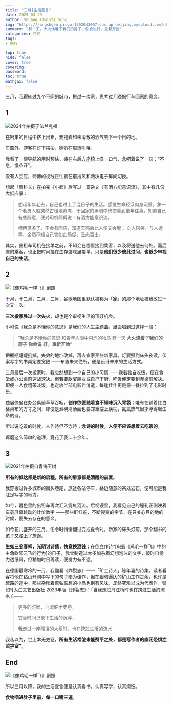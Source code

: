 ```yaml
---
title: "三月|生活宣言"
date: 2025-03-29
author: Shuang (Twist) Song
img: "https://songshgeo-picgo-1302043007.cos.ap-beijing.myqcloud.com/uPic/POTDF7.png"
summary: "有一天，大火烧着了我们的房子，你会说好，重新开始"
categories: 月光
tags:
- 旅行

top: true
hide: false
cover: true
coverImg:
password:
toc: true
mathjax: false
---
```


三月，我辗转过九个不同的城市，搬过一次家，思考过几晚旅行与回家的意义。

## 1

![2024年拍摄于法兰克福](https://songshgeo-picgo-1302043007.cos.ap-beijing.myqcloud.com/uPic/185C6BB6-BD2E-496E-B4A0-9D1F6AFAB607_1_105_c.jpeg)

在密集的日程中挤上出租，我拖着和未消散的酒气去下一个目的地。

车窗外，游客在灯下摆拍，喇叭在周遭叫嚷。

我看了一眼导航的用时预估，瘫在右后方座椅上叹一口气，念叨着说了一句：“不急，慢点开”。

没有人回应，师傅的视线正忙着在前挡风和两块电子屏间切换。

想起「贾科长」在拍完《小武》后写过一篇杂文《有酒方能意识流》，其中有几句大抵应景：

> 想起年华老去，自己也过上了混日子的生活。感觉生命轻浮肉身沉重。象一个老男人般突然古怪地离席，于回家的黑暗中恍惚看到童年往事。知道自己有些醉意，便对司机师傅说：有酒方能意识流。
> 
> 师傅见多了，不会有回应，知道天亮后此人便又会醒：
> 向人陪笑，与人握手，全然不知自己曾如此局促，丑态百出。

其实，出租车司机在接单之前，不知会在哪里接到乘客，以及将送他去何处。而后座的乘客，也正把时间挂在生存游戏里接单，只是**他们很少彼此过问，也很少审视自己的生活**。

## 2

![《像鸡毛一样飞》剧照](https://songshgeo-picgo-1302043007.cos.ap-beijing.myqcloud.com/uPic/CslBaW.png)

十月，十二月，二月，三月，谷歌地图里默认被称为「**家**」的那个地址被我改过一次又一次。

**三次搬家胜过一次失火**，却也是个审视生活的顶好机会。

小可说《我总是不懂你的意思》是我们的人生主题曲，里面唱到过这样一段：

> ”我总是不懂你的意思
> 和青年人眼中闪烁的物质
> 有一天
> **大火烧着了我们的房子**
> **你会说**
> **好，重新开始**“

把瓶瓶罐罐扔掉，失效的地址改掉，再去宜家买些新家具。灯要照到床头夜读，伏案写字的书桌定要宽敞 ——布置未来住所，便是设计未来的生活方式。

三月最后一次搬家时，我忽然想到一个自己的小习惯 ——我若独自吃饭，便在食堂或办公桌前速战速决。但若要款宴朋友或自己下厨，吃饭便定要到餐桌前解决。即便一人食粗茶淡饭，也定放半部电影作消遣，每逢佳作更是将一餐拉到了电影时长。

独居快餐在办公桌前草草吞咽，**创作欲便随着食不知味沉入胃袋**；唯有在铺着红白格桌布的方寸之间，即便是煮碗清汤面也要郑重摆上筷枕，氤氲热气里才浮得起生命的诗。

所以说吃饭的时候，人作诗但不念诗；**念诗的时候，人便不应该想着去吃饭的**。

琢磨这么简单的道理，竟花了我二十余年。

## 3

![2021年拍摄自青海玉树](https://songshgeo-picgo-1302043007.cos.ap-beijing.myqcloud.com/uPic/IMG_3465.jpeg)

**所有的抵达都是新的启程，所有的醉意都是清醒的前奏**。

我穿梭过许多城市的街头巷尾，旅途各站停车，路边随意的某处岩石，便可能是我驻足写字的地方。

如今，暮色里的出租车再次汇入霓虹河流。后视镜里，我看见自己的瞳孔正倒映着车载屏幕跳动的计价数字 ——那些鲜红的、不断裂变的字节，在只关心目的地的时候，便失去存在的意义。

如今花儿盛开的三月，冬令时悄悄翻过变成夏令时，新家的床头灯前，那个翻书的孩子又踏上了旅途。

**生如三变春柳，光阴讨诗债，快意换酒钱**；在倒立作诗^[电影《鸡毛一样飞》中的主角欧阳云飞的行为]的日子，我曾制造过太多加杂着幻想泡沫的文字，彼时自觉力透纸背，但稍加时日再读，便觉力有不逮。

在德国最寒冷的一月，我翻看《炸裂志》——「矿工诗人」陈年喜的诗集。读者看客将他在钻山开洞中写下的句子奉为佳作，但在幽暗逼仄的矿山工作之余，也许是赶路的途中，那些杂糅着恢弘联想的小品也别有风味，却终究难以成为代表作，譬如^[太白文艺出版社 2023年版《炸裂志》：「当我走过丹江桥时也在跨过生活的流水」]——

> 更多的时候，河流胜于史卷，
> 
> 它替时间记录下生活的沉浮，
> 
> 我走过一座熙攘的大桥时，也在跨过生活的流水

我私以为，世上本无史卷，**所有生活褶皱未能熨平之处，都是写作者的幽闭恐惧症监护室“**。

## End

![《像鸡毛一样飞》剧照](https://songshgeo-picgo-1302043007.cos.ap-beijing.myqcloud.com/uPic/POTDF7.png)

所以三月以降，我的生活宣言便是认真看书，认真写字，认真烧饭。

**食物咽进肚子里前，每一口嚼三遍**。
